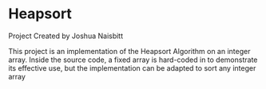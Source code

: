 # Heapsort
Project Created by Joshua Naisbitt

This project is an implementation of the Heapsort Algorithm on an integer array. 
Inside the source code, a fixed array is hard-coded in to demonstrate its effective use, but the implementation can be adapted to sort any integer array
